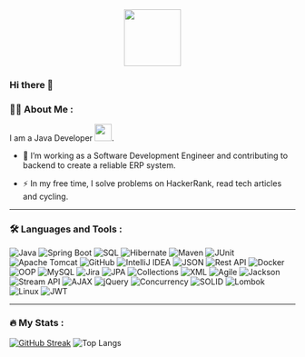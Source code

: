 <div id="header" align="center">
  <img src="https://media.giphy.com/media/v1.Y2lkPTc5MGI3NjExYW8wN296NTh1cHdhcTZscHhwamdwcnVic2FxZWVmdjJheGl5M2NqYiZlcD12MV9pbnRlcm5hbF9naWZfYnlfaWQmY3Q9cw/hO8uTzEOefFh3Yv5gm/giphy.gif" width="100"/>
  <br>
  <img src="https://komarev.com/ghpvc/?username=da477&style=flat-square&color=blue" alt=""/>
</div>

### Hi there 👋
### :man_technologist: About Me : 
I am a Java Developer <img src="https://media.giphy.com/media/WUlplcMpOCEmTGBtBW/giphy.gif" width="30">.
- :telescope: I’m working as a Software Development Engineer and contributing to backend to create a reliable ERP system.
<!-- - :seedling: Exploring Technical Content Writing. -->
- :zap: In my free time, I solve problems on HackerRank, read tech articles and cycling.
---

### :hammer_and_wrench: Languages and Tools :

![Java](https://img.shields.io/badge/Java-%23ED8B00.svg?style=for-the-badge&logo=java&logoColor=white)
![Spring Boot](https://img.shields.io/badge/Spring%20Boot-%236DB33F.svg?style=for-the-badge&logo=spring&logoColor=white)
![SQL](https://img.shields.io/badge/SQL-%234169E1.svg?style=for-the-badge&logo=sql&logoColor=white)
![Hibernate](https://img.shields.io/badge/Hibernate-%236DB33F.svg?style=for-the-badge&logo=hibernate&logoColor=white)
![Maven](https://img.shields.io/badge/Maven-%23C71A36.svg?style=for-the-badge&logo=apache-maven&logoColor=white)
![JUnit](https://img.shields.io/badge/JUnit-%23DE3618.svg?style=for-the-badge&logo=junit&logoColor=white)
![Apache Tomcat](https://img.shields.io/badge/Apache%20Tomcat-%23F8DC75.svg?style=for-the-badge&logo=apache-tomcat&logoColor=black)
![GitHub](https://img.shields.io/badge/GitHub-%23181717.svg?style=for-the-badge&logo=github&logoColor=white)
![IntelliJ IDEA](https://img.shields.io/badge/IntelliJ%20IDEA-%23000000.svg?style=for-the-badge&logo=intellij-idea&logoColor=white)
![JSON](https://img.shields.io/badge/JSON-%23000000.svg?style=for-the-badge&logo=json&logoColor=white)
![Rest API](https://img.shields.io/badge/Rest%20API-%23000000.svg?style=for-the-badge&logo=rest&logoColor=white)
![Docker](https://img.shields.io/badge/Docker-%232496ED.svg?style=for-the-badge&logo=docker&logoColor=white)
![OOP](https://img.shields.io/badge/OOP-%233776AB.svg?style=for-the-badge&logo=oop&logoColor=white)
![MySQL](https://img.shields.io/badge/MySQL-%234479A1.svg?style=for-the-badge&logo=mysql&logoColor=white)
![Jira](https://img.shields.io/badge/Jira-%230052CC.svg?style=for-the-badge&logo=jira&logoColor=white)
![JPA](https://img.shields.io/badge/JPA-%23232F3E.svg?style=for-the-badge&logo=jpa&logoColor=white)
![Collections](https://img.shields.io/badge/Collections-%23000000.svg?style=for-the-badge&logo=collections&logoColor=white)
![XML](https://img.shields.io/badge/XML-%23000000.svg?style=for-the-badge&logo=xml&logoColor=white)
![Agile](https://img.shields.io/badge/Agile-%23000000.svg?style=for-the-badge&logo=agile&logoColor=white)
![Jackson](https://img.shields.io/badge/Jackson-%2344ADD1.svg?style=for-the-badge&logo=jackson&logoColor=white)
![Stream API](https://img.shields.io/badge/Stream%20API-%23EF8E1F.svg?style=for-the-badge&logo=java&logoColor=white)
![AJAX](https://img.shields.io/badge/AJAX-%23000000.svg?style=for-the-badge&logo=ajax&logoColor=white)
![jQuery](https://img.shields.io/badge/jQuery-%230769AD.svg?style=for-the-badge&logo=jquery&logoColor=white)
![Concurrency](https://img.shields.io/badge/Concurrency-%23007396.svg?style=for-the-badge&logo=java&logoColor=white)
![SOLID](https://img.shields.io/badge/SOLID-%23B4404B.svg?style=for-the-badge&logo=solid&logoColor=white)
![Lombok](https://img.shields.io/badge/Lombok-%236070C0.svg?style=for-the-badge&logo=lombok&logoColor=white)
![Linux](https://img.shields.io/badge/Linux-%23FCC624.svg?style=for-the-badge&logo=linux&logoColor=black)
![JWT](https://img.shields.io/badge/JWT-%23000000.svg?style=for-the-badge&logo=jwt&logoColor=white)

---

### :fire: My Stats :
[![GitHub Streak](https://streak-stats.demolab.com?user=da477&theme=transparent&hide_border=true&mode=weekly&fire=FF2222&dates=2C68F6&currStreakLabel=2C68F6&currStreakNum=2C68F6)](https://git.io/streak-stats) ![Top Langs](https://github-readme-stats.vercel.app/api/top-langs/?username=da477&layout=compact&theme=vision-friendly-light&hide_border=true)


<!--
**da477/da477** is a ✨ _special_ ✨ repository because its `README.md` (this file) appears on your GitHub profile.

Here are some ideas to get you started:

- 🔭 I’m currently working on ...
- 🌱 I’m currently learning ...
- 👯 I’m looking to collaborate on ...
- 🤔 I’m looking for help with ...
- 💬 Ask me about ...
- 📫 How to reach me: ...
- 😄 Pronouns: ...
- ⚡ Fun fact: ...
-->
